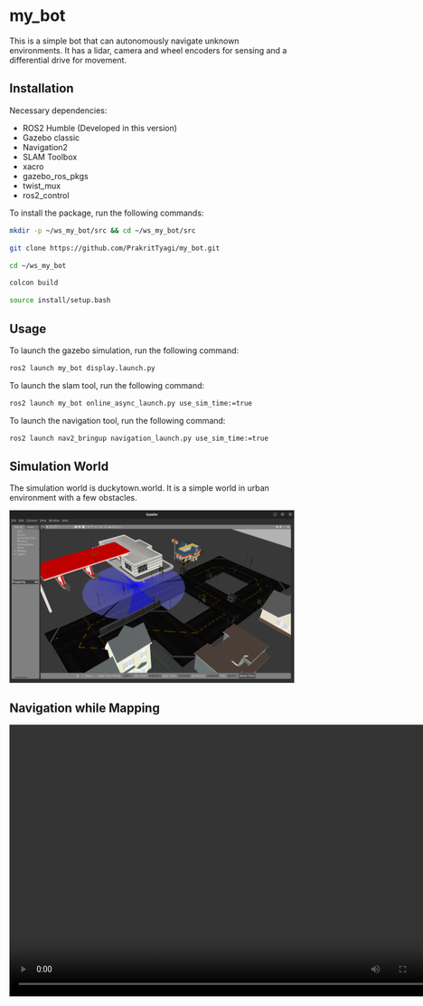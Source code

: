 # my_bot

This is a simple bot that can autonomously navigate unknown environments. It has a lidar, camera and 
wheel encoders for sensing and a differential drive for movement. 

## Installation

Necessary dependencies:

- ROS2 Humble (Developed in this version)
- Gazebo classic
- Navigation2
- SLAM Toolbox
- xacro
- gazebo_ros_pkgs
- twist_mux
- ros2_control



To install the package, run the following commands:

```bash
mkdir -p ~/ws_my_bot/src && cd ~/ws_my_bot/src
```

```bash
git clone https://github.com/PrakritTyagi/my_bot.git 
```

```bash
cd ~/ws_my_bot
```

```bash
colcon build
```

```bash
source install/setup.bash
```

## Usage

To launch the gazebo simulation, run the following command:

```bash
ros2 launch my_bot display.launch.py 
```

To launch the slam tool, run the following command:

```bash
ros2 launch my_bot online_async_launch.py use_sim_time:=true
```

To launch the navigation tool, run the following command:

```bash
ros2 launch nav2_bringup navigation_launch.py use_sim_time:=true
```

## Simulation World

The simulation world is duckytown.world. It is a simple world in urban environment with a few obstacles. 

![Simulation World](files/Gazebo.png)



## Navigation while Mapping


<video width="768" height="480" controls>
  <source src="files/SLAM_while_navigating.mp4" type="video/mp4">
  Your browser does not support the video tag.
</video>

<!-- ## License

This project is licensed under the MIT License - see the [LICENSE](LICENSE) file for details. -->
